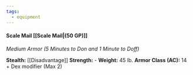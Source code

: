 ```yaml
---
tags:
  - equipment
---
```

#### Scale Mail [[Scale Mail|(50 GP)]]
*Medium Armor (5 Minutes to Don and 1 Minute to Doff)*

**Stealth:** [[Disadvantage]] **Strength:** - **Weight:** 45 lb.
**Armor Class (AC):** 14 + Dex modifier (Max 2)
